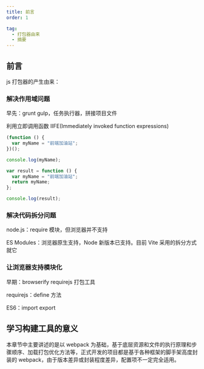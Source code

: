```yaml
---
title: 前言
order: 1

tag:
  - 打包器由来
  - 摘要
---
```


## 前言

js 打包器的产生由来：

### 解决作用域问题

早先：grunt gulp，任务执行器，拼接项目文件

利用立即调用函数 IIFE(Immediately invoked function expressions)

```js
(function () {
  var myName = "前端加油站";
})();

console.log(myName);

var result = function () {
  var myName = "前端加油站";
  return myName;
};

console.log(result);
```

### 解决代码拆分问题

node.js：require 模块，但浏览器并不支持

ES Modules：浏览器原生支持，Node 新版本已支持。目前 Vite 采用的拆分方式就它

### 让浏览器支持模块化

早期：browserify requirejs 打包工具

requirejs：define 方法

ES6：import export

## 学习构建工具的意义

本章节中主要讲述的是以 webpack 为基础，基于底层资源和文件的执行原理和步骤顺序、加载打包优化方法等，正式开发的项目都是基于各种框架的脚手架高度封装的 webpack，由于版本差异或封装程度差异，配置项不一定完全适用。
